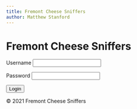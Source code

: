 ```yaml
---
title: Fremont Cheese Sniffers
author: Matthew Stanford
---
```




Fremont Cheese Sniffers
=======================

<form>
    <label for="username">Username </label> 
    <input type="text" name="username" id="username" required>
</form>

<form>
    <label for="password">Password </label> 
    <input type="password" name="password" id="password" required>
</form>

<button name= "Login Button" id="loginButton">Login</button>

<footer>
© 2021 Fremont Cheese Sniffers
</footer>


<script>
            document.getElementById("loginButton").addEventListener("click", myFunction)
                                                                  
            function myFunction() {
                var para1 = document.createElement("P");
                var para2 = document.createElement("P");
                var usernameInput = document.getElementById("username").value;
                
                para1.innerHTML = "Welcome " + usernameInput;
                document.getElementById("messsage").appendChild(para1);
                
                para2.innerHTML = "This site is under construction";
                document.getElementById("messsage").appendChild(para2);
                
                document.getElementById("messsage").classList.add("loginMessage");
                
                document.getElementById("loginButton").removeEventListener("click", myFunction)
            }
</script>